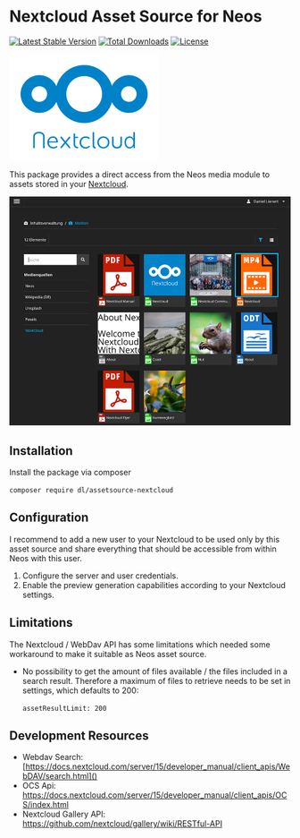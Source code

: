 # Nextcloud Asset Source for Neos

[![Latest Stable Version](https://poser.pugx.org/dl/assetsource-nextcloud/v/stable)](https://packagist.org/packages/dl/assetsource-nextcloud) [![Total Downloads](https://poser.pugx.org/dl/assetsource-nextcloud/downloads)](https://packagist.org/packages/dl/assetsource-nextcloud) [![License](https://poser.pugx.org/dl/assetsource-nextcloud/license)](https://packagist.org/packages/dl/assetsource-nextcloud)

![Nextcloud](Resources/Public/Nextcloud_Logo.svg)

This package provides a direct access from the Neos media module to assets stored in your [Nextcloud](https://nextcloud.com/).

![Nextcloud](Resources/Public/AssetSource_Screenshot.png)

## Installation
Install the package via composer 

`composer require dl/assetsource-nextcloud`

## Configuration
I recommend to add a new user to your Nextcloud to be used only by this asset source and share everything that should be accessible from within Neos with this user.

1. Configure the server and user credentials.
2. Enable the preview generation capabilities according to your Nextcloud settings.

## Limitations

The Nextcloud / WebDav API has some limitations which needed some workaround to make it suitable as Neos asset source.

- No possibility to get the amount of files available / the files included in a search result. Therefore a maximum of files to retrieve needs to be set in settings, which defaults to 200:

	`assetResultLimit: 200`

## Development Resources

* Webdav Search: [https://docs.nextcloud.com/server/15/developer_manual/client_apis/WebDAV/search.html]()
* OCS Api: https://docs.nextcloud.com/server/15/developer_manual/client_apis/OCS/index.html
* Nextcloud Gallery API: https://github.com/nextcloud/gallery/wiki/RESTful-API
